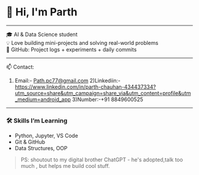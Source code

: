 # 👋 Hi, I'm Parth

---
🎓 AI & Data Science student  
💡 Love building mini-projects and solving real-world problems  
📌 GitHub: Project logs + experiments + daily commits 

---
📫 Contact:  
1) Email:- Path.pc77@gmail.com 
2)Linkediin:- https://www.linkedin.com/in/parth-chauhan-434437334?utm_source=share&utm_campaign=share_via&utm_content=profile&utm_medium=android_app
3)Number:-+91 8849600525    
                 
---
### 🛠 Skills I’m Learning
- Python, Jupyter, VS Code
- Git & GitHub
- Data Structures, OOP


>PS: shoutout to my digital brother ChatGPT - he's adopted,talk too much , but helps me build cool stuff.
